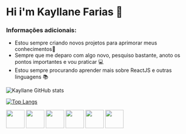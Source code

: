# Hi i'm Kayllane Farias 👋

### Informações adicionais:
<ul>
  <li>Estou sempre criando novos projetos para aprimorar meus conhecimentos🚀 </li>
  <li> Sempre que me deparo com algo novo, pesquiso bastante, anoto os pontos importantes e vou praticar 💻 </li>
  <li> Estou sempre procurando aprender mais sobre ReactJS e outras linguagens 📚</li>
</ul>


![Kayllane GitHub stats](https://github-readme-stats.vercel.app/api?username=Aninimo&show_icons=true&theme=tokyonight)

[![Top Langs](https://github-readme-stats.vercel.app/api/top-langs/?username=Aninimo&layout=compact&theme=tokyonight)](https://github.com/Aninimo/github-readme-stats)

<div>
  <img src="https://cdn.jsdelivr.net/gh/devicons/devicon/icons/html5/html5-original.svg" width="50of" />
          
  <img src="https://cdn.jsdelivr.net/gh/devicons/devicon/icons/css3/css3-original.svg" width="50px"/>
         
  <img src="https://cdn.jsdelivr.net/gh/devicons/devicon/icons/javascript/javascript-original.svg" width="50px"/>       
  
  <img src="https://cdn.jsdelivr.net/gh/devicons/devicon/icons/react/react-original.svg" width="50px"/>

  <img src="https://cdn.jsdelivr.net/gh/devicons/devicon/icons/nodejs/nodejs-plain.svg" width="50px"/>
          
  <img src="https://cdn.jsdelivr.net/gh/devicons/devicon/icons/python/python-original.svg" width="50px"/>
          
</div>



